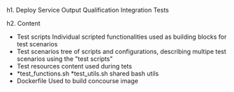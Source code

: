 h1. Deploy Service Output Qualification Integration Tests



h2. Content

* Test scripts
  Individual scripted functionalities used as building blocks for test scenarios
* Test scenarios
  tree of scripts and configurations, describing multipe test scenarios using the "test scripts"
* Test resources
  content used during tets
* *test_functions.sh *test_utils.sh
  shared bash utils
* Dockerfile
  Used to build concourse image
 
